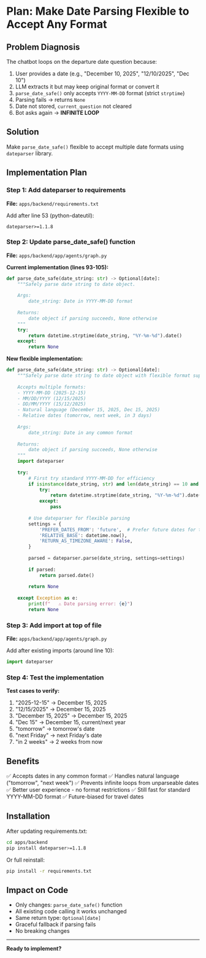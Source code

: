 # Plan: Make Date Parsing Flexible to Accept Any Format

## Problem Diagnosis

The chatbot loops on the departure date question because:

1. User provides a date (e.g., "December 10, 2025", "12/10/2025", "Dec 10")
2. LLM extracts it but may keep original format or convert it
3. `parse_date_safe()` only accepts `YYYY-MM-DD` format (strict `strptime`)
4. Parsing fails → returns `None`
5. Date not stored, `current_question` not cleared
6. Bot asks again → **INFINITE LOOP**

## Solution

Make `parse_date_safe()` flexible to accept multiple date formats using `dateparser` library.

## Implementation Plan

### Step 1: Add dateparser to requirements
**File:** `apps/backend/requirements.txt`

Add after line 53 (python-dateutil):
```
dateparser>=1.1.8
```

### Step 2: Update parse_date_safe() function
**File:** `apps/backend/app/agents/graph.py`

**Current implementation (lines 93-105):**
```python
def parse_date_safe(date_string: str) -> Optional[date]:
    """Safely parse date string to date object.
    
    Args:
        date_string: Date in YYYY-MM-DD format
        
    Returns:
        date object if parsing succeeds, None otherwise
    """
    try:
        return datetime.strptime(date_string, "%Y-%m-%d").date()
    except:
        return None
```

**New flexible implementation:**
```python
def parse_date_safe(date_string: str) -> Optional[date]:
    """Safely parse date string to date object with flexible format support.
    
    Accepts multiple formats:
    - YYYY-MM-DD (2025-12-15)
    - MM/DD/YYYY (12/15/2025)
    - DD/MM/YYYY (15/12/2025)
    - Natural language (December 15, 2025, Dec 15, 2025)
    - Relative dates (tomorrow, next week, in 3 days)
    
    Args:
        date_string: Date in any common format
        
    Returns:
        date object if parsing succeeds, None otherwise
    """
    import dateparser
    
    try:
        # First try standard YYYY-MM-DD for efficiency
        if isinstance(date_string, str) and len(date_string) == 10 and date_string.count('-') == 2:
            try:
                return datetime.strptime(date_string, "%Y-%m-%d").date()
            except:
                pass
        
        # Use dateparser for flexible parsing
        settings = {
            'PREFER_DATES_FROM': 'future',  # Prefer future dates for travel
            'RELATIVE_BASE': datetime.now(),
            'RETURN_AS_TIMEZONE_AWARE': False,
        }
        
        parsed = dateparser.parse(date_string, settings=settings)
        
        if parsed:
            return parsed.date()
        
        return None
        
    except Exception as e:
        print(f"   ⚠️ Date parsing error: {e}")
        return None
```

### Step 3: Add import at top of file
**File:** `apps/backend/app/agents/graph.py`

Add after existing imports (around line 10):
```python
import dateparser
```

### Step 4: Test the implementation

**Test cases to verify:**
1. "2025-12-15" → December 15, 2025
2. "12/15/2025" → December 15, 2025
3. "December 15, 2025" → December 15, 2025
4. "Dec 15" → December 15, current/next year
5. "tomorrow" → tomorrow's date
6. "next Friday" → next Friday's date
7. "in 2 weeks" → 2 weeks from now

## Benefits

✅ Accepts dates in any common format
✅ Handles natural language ("tomorrow", "next week")
✅ Prevents infinite loops from unparseable dates
✅ Better user experience - no format restrictions
✅ Still fast for standard YYYY-MM-DD format
✅ Future-biased for travel dates

## Installation

After updating requirements.txt:
```bash
cd apps/backend
pip install dateparser>=1.1.8
```

Or full reinstall:
```bash
pip install -r requirements.txt
```

## Impact on Code

- Only changes: `parse_date_safe()` function
- All existing code calling it works unchanged
- Same return type: `Optional[date]`
- Graceful fallback if parsing fails
- No breaking changes

---

**Ready to implement?**

